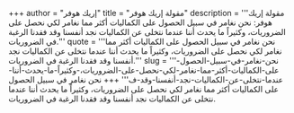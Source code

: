+++
author = "إريك هوفر"
title = "مقولة إريك هوفر"
description = '''مقولة إريك هوفر: نحن نغامر في سبيل الحصول على الكماليات أكثر مما نغامر لكي نحصل على الضروريات، وكثيراً ما يحدث أننا عندما نتخلى عن الكماليات نجد أنفسنا وقد فقدنا الرغبة في الضروريات.'''
quote = '''نحن نغامر في سبيل الحصول على الكماليات أكثر مما نغامر لكي نحصل على الضروريات، وكثيراً ما يحدث أننا عندما نتخلى عن الكماليات نجد أنفسنا وقد فقدنا الرغبة في الضروريات.'''
slug = '''نحن-نغامر-في-سبيل-الحصول-على-الكماليات-أكثر-مما-نغامر-لكي-نحصل-على-الضروريات،-وكثيراً-ما-يحدث-أننا-عندما-نتخلى-عن-الكماليات-نجد-أنفسنا-وقد-ف'''
+++
نحن نغامر في سبيل الحصول على الكماليات أكثر مما نغامر لكي نحصل على الضروريات، وكثيراً ما يحدث أننا عندما نتخلى عن الكماليات نجد أنفسنا وقد فقدنا الرغبة في الضروريات.
